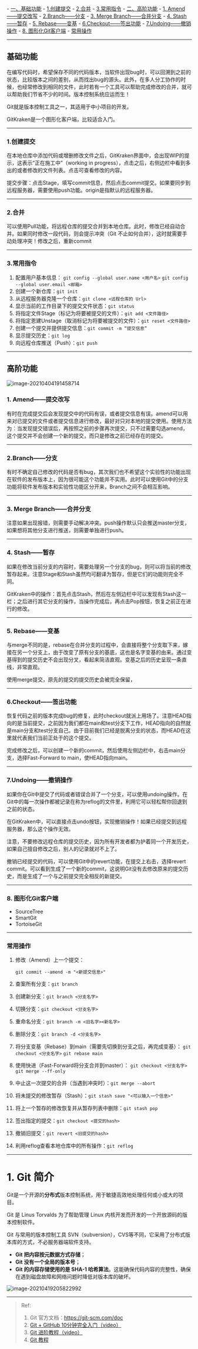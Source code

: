 <!-- TOC -->
  \- [一、基础功能](#一基础功能) 
    \- [1.创建提交](#1创建提交)
    \- [2.合并](#2合并)
    \- [3.常用指令](#3常用指令)
  \- [二、高阶功能](#二高阶功能)
    \- [1. Amend——提交改写](#1-amend提交改写)
    \- [2.Branch——分支](#2branch分支)
    \- [3. Merge Branch——合并分支](#3-merge-branch合并分支)
    \- [4. Stash——暂存](#4-stash暂存)
    \- [5. Rebase——变基](#5-rebase变基)
    \- [6.Checkout——签出功能](#6checkout签出功能)
    \- [7.Undoing——撤销操作](#7undoing撤销操作)
    \- [8. 图形化Git客户端](#8-图形化git客户端)
    \- [常用操作](#常用操作)
<!-- /TOC -->

---
## 基础功能

在编写代码时，希望保存不同的代码版本，当软件出现bug时，可以回溯到之前的状态，比较版本之间的差别，从而找出bug的源头。此外，在多人分工协作的时候，也经常修改到相同的文件，此时若有一个工具可以帮助完成修改的合并，就可以帮助我们节省不少的时间。版本控制系统应运而生！

Git就是版本控制工具之一，其适用于中小项目的开发。

GitKraken是一个图形化客户端，比较适合入门。

---
### 1.创建提交
在本地仓库中添加代码或增删修改文件之后，GitKraken界面中，会出现WIP的提示，这表示“正在施工中”（working in progress），点击之后，右侧边栏中看到多出的或者修改的文件列表。点击可查看修改的内容。

提交步骤：点击Stage，填写commit信息，然后点击commit提交。如果要同步到远程服务器，需要使用push功能。origin是指默认的远程服务器。

---
### 2.合并
可以使用Pull功能，将远程仓库的提交合并到本地仓库。此时，修改已经自动合并。如果同时修改一段代码，则会提示冲突（Git 不止如何合并），这时就需要手动处理冲突！修改之后，重新commit

---
### 3.常用指令
1. 配置用户基本信息：
`git config --global user.name <用户名>`
`git config --global user.email <邮箱>`
2. 创建一个新仓库：`git init`
3. 从远程服务器克隆一个仓库：`git clone <远程仓库的 Url>`
4. 显示当前的工作目录下的提交文件状态：`git status`
5. 将指定文件Stage（标记为将要被提交的文件）：`git add <文件路径>`
6. 将指定恩建Unstage（取消标记为将要被提交的文件）：`git reset <文件路径>`
7. 创建一个提交并提供提交信息：`git commit -m “提交信息”`
8. 显示提交历史：`git log`
9. 向远程仓库推送（Push）：`git push`

---
## 高阶功能

 ![image-20210404191458714](C:\Users\34123\AppData\Roaming\Typora\typora-user-images\image-20210404191458714.png)

### 1. Amend——提交改写

有时在完成提交后会发现提交中的代码有误，或者提交信息有误。amend可以用来对已提交的文件或者提交信息进行修改，最好对只对本地的提交使用。使用方法为：当发现提交错误后，再按照之前的步骤再次提交，只不过需要勾选amend，这个提交并不会创建一个新的提交，而只是修改之前已经存在的提交。

---

### 2.Branch——分支

有时不确定自己修改的代码是否有bug，其次我们也不希望这个实验性的功能出现在软件的发布版本上，因为很可能这个功能并不实用。此时可以使用Git中的分支功能将软件发布版本和实验性功能区分开来，Branch之间不会相互影响。

---

### 3. Merge Branch——合并分支

注意如果出现报错，则需要手动解决冲突。push操作默认只会推送master分支，如果想将其他分支进行推送，则需要单独进行push。

---

### 4. Stash——暂存

如果在修改当前分支的内容时，需要处理另一个分支的bug，则可以将当前的修改暂存起来。注意Stage和Stash虽然均可翻译为暂存，但是它们的功能则完全不同。

GitKraken中的操作：首先点击Stash，然后在左侧边栏中可以发现有Stash这一栏；之后进行其它分支的操作，当操作完成后，再点击Pop按钮，恢复之前正在进行的修改。

---

### 5. Rebase——变基

与merge不同的是，rebase在合并分支的过程中，会直接将整个分支取下来，嫁接在另一个分支上，由于改变了原有分支的基底，这也是名字变基的由来。通过变基得到的提交历史不会出现分叉，看起来简洁直观。变基之后的历史呈现一条直线，非常直观。

使用merge提交，原先的提交的提交历史会被完全保留，

---

### 6.Checkout——签出功能

恢复代码之前的版本完成bug的修复，此时checkout就派上用场了。注意HEAD指向的是当前提交，之前因为我们都在main和test分支下工作，HEAD指向的自然就是main分支和test分支自己。由于目前我们已经是脱离分支的状态，而HEAD在这里就代表我们当前正处于的这个提交。

完成修改之后，可以创建一个新的commit，然后使用左侧边栏中，右击main分支，选择Fast-Forward to main，使HEAD指向main。

---

### 7.Undoing——撤销操作

如果你在Git中提交了代码或者错误合并了一个分支，可以使用undoing操作。在Git中的每一次操作都被记录在称为reflog的文件里，利用它可以轻松帮你回退到之前的状态。

在GitKraken中，可以直接点击undo按钮，实现撤销操作！如果已经提交到远程服务器，那么这个操作无效。

注意，不要修改远程仓库的提交历史，因为所有开发者都为护着同一个开发历史，如果自己擅自修改之后，别人的记录就对不上了。

撤销已经提交的代码，可以使用Git中的revert功能，在提交上右击，选择revert commit。可以看到生成了一个新的commit，这说明Git没有去修改原来的提交历史，而是生成了一个与之前提交完全相反的新提交。

---

### 8. 图形化Git客户端

- SourceTree
- SmartGit
- TortoiseGit

---

### 常用操作

1. 修改（Amend）上一个提交：

   `git commit --amend -m "<新提交信息>"`

2. 查案所有分支：`git branch`

3. 创建新分支：`git branch <分支名字>`

4. 切换分支：`git checkout <分支名字>`

5. 重命名分支：`git branch -m <旧名字><新名字>`
6. 删除分支：`git branch -d <分支名字>`
7. 将分支变基（Rebase）到main（需要先切换到分支之后，再完成变基）：
`git checkout <分支名字>`
`git rebase main`
8. 使用快进（Fast-Forward将分支合并到master）：
`git checkout <分支名字>`
`git merge --ff-only `
9. 中止这一次提交的合并（当遇到冲突时）：`git merge --abort`
10. 将未提交的修改暂存（Stash）：`git stash save "<可以输入一个信息>"`
11. 将上一个暂存的修改恢复并从暂存列表中删除：`git stash pop`
12. 签出指定的提交：`git checkout <提交的hash>`
13. 撤销旧提交：`git revert <旧提交的hash>`
14. 利用reflog查看本地仓库中的所有操作：`git reflog`

---
# 1. Git 简介

Git是一个开源的**分布式**版本控制系统，用于敏捷高效地处理任何或小或大的项目。

Git 是 Linus Torvalds 为了帮助管理 Linux 内核开发而开发的一个开放源码的版本控制软件。

Git 与常用的版本控制工具 SVN（subversion），CVS等不同，它采用了分布式版本库的方式，不必服务器端软件支持。

- **Git 把内容按元数据方式存储**；
- **Git 没有一个全局的版本号**；
- **Git 的内容存储使用的是 SHA-1 哈希算法**。这能确保代码内容的完整性，确保在遇到磁盘故障和网络问题时降低对版本库的破坏。

![image-20210419205822992](C:\Users\34123\AppData\Roaming\Typora\typora-user-images\image-20210419205822992.png)









---
> Ref:
>
> 1. Git 官方文档：https://git-scm.com/doc
> 2. [Git + GitHub 10分钟完全入门（video）](https://www.bilibili.com/video/BV1KD4y1S7FL/?spm_id_from=333.788.recommend_more_video.-1)
> 3. [Git 进阶教程（video）](https://www.bilibili.com/video/BV1hA411v7qX)
> 4. [Git 教程](https://www.runoob.com/git/git-tutorial.html)
